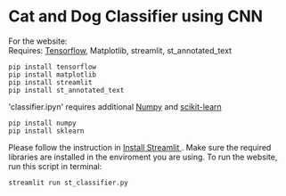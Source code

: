 # Cat and Dog Classifier using CNN
For the website: 
<br>
Requires: [Tensorflow](), Matplotlib, streamlit, st_annotated_text
```
pip install tensorflow
pip install matplotlib
pip install streamlit
pip install st_annotated_text
```
'classifier.ipyn' requires additional [Numpy]() and [scikit-learn]()
```
pip install numpy
pip install sklearn
```
Please follow the instruction in [Install Streamlit
](https://docs.streamlit.io/library/get-started/installation). Make sure the required libraries are installed in the enviroment you are using.
To run the website, run this script in terminal:
```
streamlit run st_classifier.py
```

